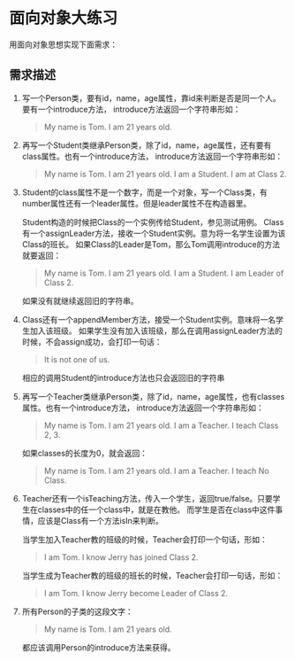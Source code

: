 # 面向对象大练习

用面向对象思想实现下面需求：



## 需求描述

1. 写一个Person类，要有id，name，age属性，靠id来判断是否是同一个人。要有一个introduce方法， introduce方法返回一个字符串形如：

   > My name is Tom. I am 21 years old.

2. 再写一个Student类继承Person类，除了id，name，age属性，还有要有class属性。也有一个introduce方法， introduce方法返回一个字符串形如：

   > My name is Tom. I am 21 years old. I am a Student. I am at Class 2.

3. Student的class属性不是一个数字，而是一个对象，写一个Class类，有number属性还有一个leader属性。但是leader属性不在构造器里。

   Student构造的时候把Class的一个实例传给Student，参见测试用例。 Class有一个assignLeader方法，接收一个Student实例。意为将一名学生设置为该Class的班长。 如果Class的Leader是Tom，那么Tom调用introduce的方法就要返回：

   > My name is Tom. I am 21 years old. I am a Student. I am Leader of Class 2.

   如果没有就继续返回旧的字符串。

4. Class还有一个appendMember方法，接受一个Student实例。意味将一名学生加入该班级。 如果学生没有加入该班级，那么在调用assignLeader方法的时候，不会assign成功，会打印一句话：

   > It is not one of us.

   相应的调用Student的introduce方法也只会返回旧的字符串

5. 再写一个Teacher类继承Person类，除了id，name，age属性，也有classes属性。也有一个introduce方法， introduce方法返回一个字符串形如：

   > My name is Tom. I am 21 years old. I am a Teacher. I teach Class 2, 3.

   如果classes的长度为0，就会返回：

   > My name is Tom. I am 21 years old. I am a Teacher. I teach No Class.

6. Teacher还有一个isTeaching方法，传入一个学生，返回true/false。只要学生在classes中的任一个class中，就是在教他。 而学生是否在class中这件事情，应该是Class有一个方法isIn来判断。

   当学生加入Teacher教的班级的时候，Teacher会打印一个句话，形如：

   > I am Tom. I know Jerry has joined Class 2.

   当学生成为Teacher教的班级的班长的时候，Teacher会打印一句话，形如：

   > I am Tom. I know Jerry become Leader of Class 2.

7. 所有Person的子类的这段文字：

   > My name is Tom. I am 21 years old.

   都应该调用Person的introduce方法来获得。